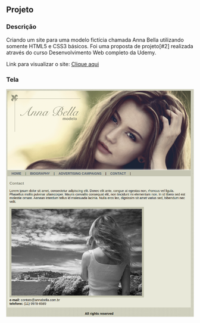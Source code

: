 ## Projeto
### Descrição 
Criando um site para uma modelo fictícia chamada Anna Bella utilizando somente HTML5 e CSS3 básicos. Foi uma proposta de projeto[#2] realizada através do curso Desenvolvimento Web completo da Udemy.

Link para visualizar o site: [Clique aqui](https://ideilsoncisne.github.io/ProjectAnnaBella/)

### Tela
![Print da tela](images/printTela.png)